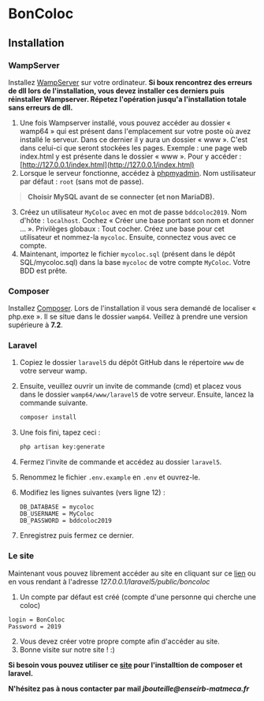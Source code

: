 # BonColoc
## Installation
### WampServer
Installez [WampServer](http://www.wampserver.com/) sur votre ordinateur.
**Si boux rencontrez des erreurs de dll lors de l'installation, vous devez installer ces derniers puis réinstaller Wampserver. Répetez l'opération jusqu'a l'installation totale sans erreurs de dll.**

   1. Une fois Wampserver installé, vous pouvez accéder au dossier « wamp64 » qui est présent dans l'emplacement sur votre poste où avez installé le serveur. Dans ce dernier il y aura un dossier « www ». C'est dans celui-ci que seront stockées les pages. Exemple : une page web index.html y est présente dans le dossier « www ». Pour y accéder : [http://127.0.0.1/index.html](http://127.0.0.1/index.html)
   2. Lorsque le serveur fonctionne, accédez à [phpmyadmin](http://127.0.0.1/phpmyadmin/index.php). Nom ustilisateur par défaut : `root` (sans mot de passe).
   >**Choisir MySQL avant de se connecter (et non MariaDB).**
   3. Créez un utilisateur `MyColoc` avec en mot de passe `bddcoloc2019`. Nom d'hôte : `localhost`. Cochez « Créer une base portant son nom et donner ... ». Privilèges globaux : Tout cocher. Créez une base pour cet utilisateur et nommez-la `mycoloc`. Ensuite, connectez vous avec ce compte.
   4. Maintenant, importez le fichier `mycoloc.sql` (présent dans le dépôt SQL/mycoloc.sql) dans la base `mycoloc` de votre compte `MyColoc`. Votre BDD est prête.

### Composer
Installez [Composer](https://getcomposer.org/download/).
Lors de l'installation il vous sera demandé de localiser « php.exe ». Il se situe dans le dossier `wamp64`. Veillez à prendre une version supérieure à **7.2**.

### Laravel

1. Copiez le dossier `laravel5` du dépôt GitHub dans le répertoire `www` de votre serveur wamp.

2. Ensuite, veuillez ouvrir un invite de commande (cmd) et placez vous dans le dossier `wamp64/www/laravel5` de votre serveur. Ensuite, lancez la commande suivante.

    ```bash
    composer install
    ```
3. Une fois fini, tapez ceci :

    ```bash
    php artisan key:generate
    ```
4. Fermez l'invite de commande et accédez au dossier `laravel5`.
5. Renommez le fichier `.env.example` en `.env` et ouvrez-le.
6. Modifiez les lignes suivantes (vers ligne 12) :
    ```
    DB_DATABASE = mycoloc
    DB_USERNAME = MyColoc
    DB_PASSWORD = bddcoloc2019
    ```

7. Enregistrez puis fermez ce dernier.

### Le site


Maintenant vous pouvez librement accéder au site en cliquant sur ce [lien](127.0.0.1/laravel5/public/boncoloc) ou en vous rendant à l'adresse _127.0.0.1/laravel5/public/boncoloc_
1. Un compte par défaut est créé (compte d'une personne qui cherche une coloc)
```
login = BonColoc
Password = 2019
```
2. Vous devez créer votre propre compte afin d'accéder au site.
3. Bonne visite sur notre site ! :)

**Si besoin vous pouvez utiliser ce [site](https://openclassrooms.com/fr/courses/1811341-decouvrez-le-framework-php-laravel-ancienne-version/1820116-installation-et-organisation) pour l'installtion de composer et laravel.**

**N'hésitez pas à nous contacter par mail _jbouteille@enseirb-matmeca.fr_**